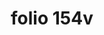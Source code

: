 ---
layout: edition
title: folio 154v
manuscript: Turin, Biblioteca Nazionale, MS N.III.19
sigla: T
iip: t154v.tif
milestone: 308
---